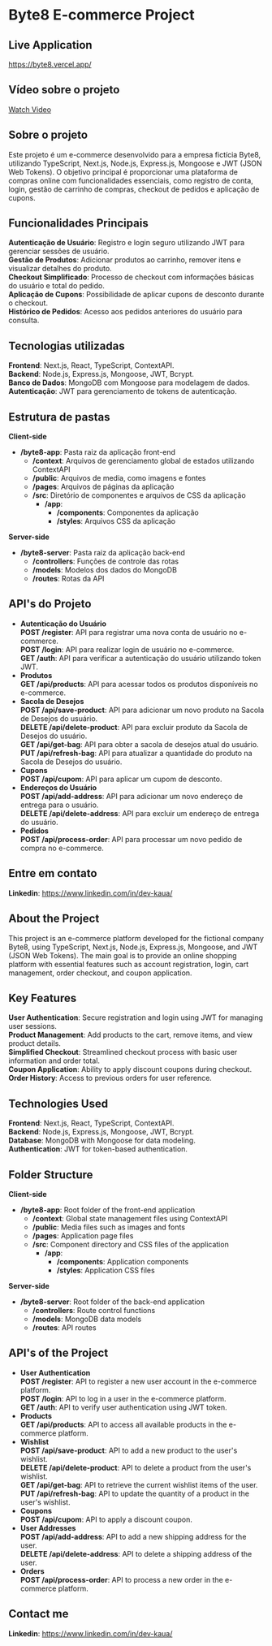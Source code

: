 # Byte8 E-commerce Project
## Live Application
https://byte8.vercel.app/  
## Vídeo sobre o projeto
[Watch Video](https://youtu.be/WJXbQZvfLyg?si=aS5XbgQ10okXnXMt)

## Sobre o projeto

Este projeto é um e-commerce desenvolvido para a empresa fictícia Byte8, utilizando TypeScript, Next.js, Node.js, Express.js, Mongoose e JWT (JSON Web Tokens). O objetivo principal é proporcionar uma plataforma de compras online com funcionalidades essenciais, como registro de conta, login, gestão de carrinho de compras, checkout de pedidos e aplicação de cupons.  

## Funcionalidades Principais

**Autenticação de Usuário**: Registro e login seguro utilizando JWT para gerenciar sessões de usuário.  
**Gestão de Produtos**: Adicionar produtos ao carrinho, remover itens e visualizar detalhes do produto.  
**Checkout Simplificado**: Processo de checkout com informações básicas do usuário e total do pedido.  
**Aplicação de Cupons**: Possibilidade de aplicar cupons de desconto durante o checkout.  
**Histórico de Pedidos**: Acesso aos pedidos anteriores do usuário para consulta.  

## Tecnologias utilizadas

**Frontend**: Next.js, React, TypeScript, ContextAPI.  
**Backend**: Node.js, Express.js, Mongoose, JWT, Bcrypt.  
**Banco de Dados**: MongoDB com Mongoose para modelagem de dados.  
**Autenticação**: JWT para gerenciamento de tokens de autenticação.  

## Estrutura de pastas

**Client-side**  

- **/byte8-app**: Pasta raiz da aplicação front-end  
    - **/context**: Arquivos de gerenciamento global de estados utilizando ContextAPI  
    - **/public**: Arquivos de media, como imagens e fontes  
    - **/pages**: Arquivos de páginas da aplicação  
    - **/src**: Diretório de componentes e arquivos de CSS da aplicação  
       - **/app**:  
         - **/components**: Componentes da aplicação  
         - **/styles**: Arquivos CSS da aplicação  

**Server-side**

- **/byte8-server**: Pasta raiz da aplicação back-end  
  - **/controllers**: Funções de controle das rotas  
  - **/models**: Modelos dos dados do MongoDB  
  - **/routes**: Rotas da API  
 
## API's do Projeto
- **Autenticação do Usuário**   
  **POST /register**: API para registrar uma nova conta de usuário no e-commerce.  
  **POST /login**: API para realizar login de usuário no e-commerce.  
  **GET /auth**: API para verificar a autenticação do usuário utilizando token JWT.    
- **Produtos**   
  **GET /api/products**: API para acessar todos os produtos disponíveis no e-commerce.  
- **Sacola de Desejos**  
  **POST /api/save-product**: API para adicionar um novo produto na Sacola de Desejos do usuário.  
  **DELETE /api/delete-product**: API para excluir produto da Sacola de Desejos do usuário.  
  **GET /api/get-bag**:  API para obter a sacola de desejos atual do usuário.  
  **PUT /api/refresh-bag**: API para atualizar a quantidade do produto na Sacola de Desejos do usuário.   
- **Cupons**    
  **POST /api/cupom**:  API para aplicar um cupom de desconto.  
- **Endereços do Usuário**   
  **POST /api/add-address**: API para adicionar um novo endereço de entrega para o usuário.  
  **DELETE /api/delete-address**: API para excluir um endereço de entrega do usuário.  
- **Pedidos**  
  **POST /api/process-order**: API para processar um novo pedido de compra no e-commerce.  

## Entre em contato
**Linkedin**: https://www.linkedin.com/in/dev-kaua/  

## About the Project

This project is an e-commerce platform developed for the fictional company Byte8, using TypeScript, Next.js, Node.js, Express.js, Mongoose, and JWT (JSON Web Tokens). The main goal is to provide an online shopping platform with essential features such as account registration, login, cart management, order checkout, and coupon application.

## Key Features

**User Authentication**: Secure registration and login using JWT for managing user sessions.  
**Product Management**: Add products to the cart, remove items, and view product details.  
**Simplified Checkout**: Streamlined checkout process with basic user information and order total.  
**Coupon Application**: Ability to apply discount coupons during checkout.  
**Order History**: Access to previous orders for user reference.

## Technologies Used

**Frontend**: Next.js, React, TypeScript, ContextAPI.  
**Backend**: Node.js, Express.js, Mongoose, JWT, Bcrypt.  
**Database**: MongoDB with Mongoose for data modeling.  
**Authentication**: JWT for token-based authentication.

## Folder Structure

**Client-side**  

- **/byte8-app**: Root folder of the front-end application  
    - **/context**: Global state management files using ContextAPI  
    - **/public**: Media files such as images and fonts  
    - **/pages**: Application page files  
    - **/src**: Component directory and CSS files of the application  
       - **/app**:  
         - **/components**: Application components  
         - **/styles**: Application CSS files  

**Server-side**

- **/byte8-server**: Root folder of the back-end application  
  - **/controllers**: Route control functions  
  - **/models**: MongoDB data models  
  - **/routes**: API routes  

## API's of the Project
- **User Authentication**  
  **POST /register**: API to register a new user account in the e-commerce platform.  
  **POST /login**: API to log in a user in the e-commerce platform.  
  **GET /auth**: API to verify user authentication using JWT token.  
- **Products**  
  **GET /api/products**: API to access all available products in the e-commerce platform.  
- **Wishlist**  
  **POST /api/save-product**: API to add a new product to the user's wishlist.  
  **DELETE /api/delete-product**: API to delete a product from the user's wishlist.  
  **GET /api/get-bag**: API to retrieve the current wishlist items of the user.  
  **PUT /api/refresh-bag**: API to update the quantity of a product in the user's wishlist.  
- **Coupons**  
  **POST /api/cupom**: API to apply a discount coupon.  
- **User Addresses**  
  **POST /api/add-address**: API to add a new shipping address for the user.  
  **DELETE /api/delete-address**: API to delete a shipping address of the user.  
- **Orders**    
  **POST /api/process-order**: API to process a new order in the e-commerce platform.  

## Contact me
**Linkedin**: https://www.linkedin.com/in/dev-kaua/
